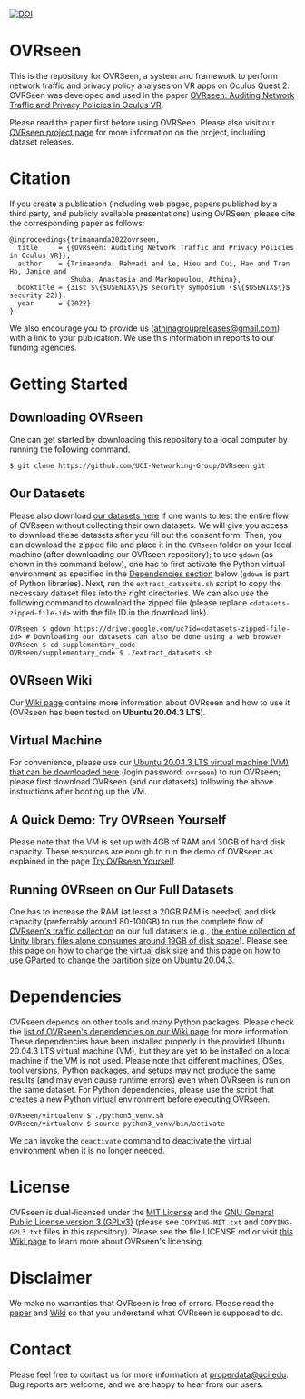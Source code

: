[![DOI](https://zenodo.org/badge/411401488.svg)](https://zenodo.org/badge/latestdoi/411401488)
# OVRseen
This is the repository for OVRSeen, a system and framework to perform network traffic and privacy policy analyses on VR apps on Oculus Quest 2. OVRSeen was developed and used in the paper [OVRseen: Auditing Network Traffic and Privacy Policies in Oculus VR](https://arxiv.org/abs/2106.05407). 

Please read the paper first before using OVRSeen. Please also visit our [OVRseen project page](https://athinagroup.eng.uci.edu/projects/ovrseen/) for more information on the project, including dataset releases.

# Citation
If you create a publication (including web pages, papers published by a third party, and publicly available presentations) using OVRSeen, please cite the corresponding paper as follows:
```
@inproceedings{trimananda2022ovrseen,
  title     = {{OVRseen: Auditing Network Traffic and Privacy Policies in Oculus VR}},
  author    = {Trimananda, Rahmadi and Le, Hieu and Cui, Hao and Tran Ho, Janice and 
               Shuba, Anastasia and Markopoulou, Athina},
  booktitle = {31st $\{$USENIX$\}$ security symposium ($\{$USENIX$\}$ security 22)},
  year      = {2022}
}
```
We also encourage you to provide us ([athinagroupreleases@gmail.com](mailto:athinagroupreleases@gmail.com)) with a link to your publication. We use this information in reports to our funding agencies.

# Getting Started
## Downloading OVRseen
One can get started by downloading this repository to a local computer by running the following command.
```
$ git clone https://github.com/UCI-Networking-Group/OVRseen.git
```
## Our Datasets
Please also download [our datasets here](https://athinagroup.eng.uci.edu/projects/ovrseen/ovrseen-datasets/) if one wants to test the entire flow of OVRseen without collecting their own datasets. We will give you access to download these datasets after you fill out the consent form. Then, you can download the zipped file and place it in the `OVRseen` folder on your local machine (after downloading our OVRseen repository); to use `gdown` (as shown in the command below), one has to first activate the Python virtual environment as specified in the [Dependencies section](https://github.com/UCI-Networking-Group/OVRseen#dependencies) below (`gdown` is part of Python libraries). Next, run the `extract_datasets.sh` script to copy the necessary dataset files into the right directories. We can also use the following command to download the zipped file (please replace `<datasets-zipped-file-id>` with the file ID in the download link).
```
OVRseen $ gdown https://drive.google.com/uc?id=<datasets-zipped-file-id> # Downloading our datasets can also be done using a web browser
OVRseen $ cd supplementary_code
OVRseen/supplementary_code $ ./extract_datasets.sh
```
## OVRseen Wiki
Our [Wiki page](https://github.com/UCI-Networking-Group/OVRseen/wiki) contains more information about OVRseen and how to use it (OVRseen has been tested on **Ubuntu 20.04.3 LTS**).

## Virtual Machine
For convenience, please use our [Ubuntu 20.04.3 LTS virtual machine (VM) that can be downloaded here](https://drive.google.com/file/d/1M00S5hwKKtavojET6BzVQJZnP3OZvfuD/view?usp=sharing) (login password: `ovrseen`) to run OVRseen; please first download OVRseen (and our datasets) following the above instructions after booting up the VM.

## A Quick Demo: Try OVRseen Yourself
Please note that the VM is set up with 4GB of RAM and 30GB of hard disk capacity. These resources are enough to run the demo of OVRseen as explained in the page [Try OVRseen Yourself](https://github.com/UCI-Networking-Group/OVRseen/wiki/Try-OVRseen-Yourself).

## Running OVRseen on Our Full Datasets
One has to increase the RAM (at least a 20GB RAM is needed) and disk capacity (preferrably around 80-100GB) to run the complete flow of [OVRseen's traffic collection](https://github.com/UCI-Networking-Group/OVRseen/wiki/Traffic-Collection) on our full datasets (e.g., [the entire collection of Unity library files alone consumes around 19GB of disk space](https://github.com/UCI-Networking-Group/OVRseen/wiki/Traffic-Collection#setup)). Please see [this page on how to change the virtual disk size](https://www.howtogeek.com/124622/how-to-enlarge-a-virtual-machines-disk-in-virtualbox-or-vmware/) and [this page on how to use GParted to change the partition size on Ubuntu 20.04.3](https://www.howtogeek.com/114503/how-to-resize-your-ubuntu-partitions/).

# Dependencies
OVRseen depends on other tools and many Python packages. Please check the [list of OVRseen's dependencies on our Wiki page](https://github.com/UCI-Networking-Group/OVRseen/wiki#dependencies) for more information. These dependencies have been installed properly in the provided Ubuntu 20.04.3 LTS virtual machine (VM), but they are yet to be installed on a local machine if the VM is not used. Please note that different machines, OSes, tool versions, Python packages, and setups may not produce the same results (and may even cause runtime errors) even when OVRseen is run on the same dataset.
For Python dependencies, please use the script that creates a new Python virtual environment before executing OVRseen.
```
OVRseen/virtualenv $ ./python3_venv.sh
OVRseen/virtualenv $ source python3_venv/bin/activate
```
We can invoke the `deactivate` command to deactivate the virtual environment when it is no longer needed.

# License
OVRseen is dual-licensed under the [MIT License](https://opensource.org/licenses/MIT) and the [GNU General Public License version 3 (GPLv3)](https://www.gnu.org/licenses/gpl-3.0.en.html) (please see `COPYING-MIT.txt` and `COPYING-GPL3.txt` files in this repository). Please see the file LICENSE.md or visit [this Wiki page](https://github.com/UCI-Networking-Group/OVRseen/wiki/OVRseen-License) to learn more about OVRseen's licensing.

# Disclaimer
We make no warranties that OVRseen is free of errors. Please read the [paper](https://arxiv.org/abs/2106.05407) and [Wiki](https://github.com/UCI-Networking-Group/OVRseen/wiki) so that you understand what OVRseen is supposed to do.

# Contact
Please feel free to contact us for more information at properdata@uci.edu. Bug reports are welcome, and we are happy to hear from our users.
